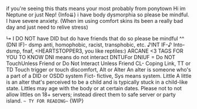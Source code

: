 if you're seeing this thats means your most probably from ponytown 
           Hi im Neptune or just Nep! 
					        {Info⇊}
						i have body dysmorphia so please be mindful. I have severe anxiety. (When im using comfort skins its been a really bad day and just need to relive stress)
					
↳ I DO NOT have DID but do have friends that do so please be mindful ^^
                  (DNI IF)-
                 dsmp anti, 
             homophobic, racist, 
              transphobic, etc.
                  ♪INT IF-♪
			Into- dsmp, fnaf, <HEARTSTOPPER3,
				    you like reptiles:) ARCANE <3
					  TAGS FOR YOU TO KNOW
				 DNI means do not interact
	DNTUFor DNIUF = Do NOT TouchUnless Friend or
        	Do Not Interact Unless Friend
            	CL- Coping Link,
					       TT or TD
      Touch trigger or touch discomfort, 
			          Alt or Alter
An alter is someone who's a part of a DID or OSDD system
       Fict- fictive, Sys means system.
			                Little
A little is an alter that's perceived to be a child and
is typically stuck in a child-like state.
    Littles may age with the body or at certain dates.
		         Please not to not allow 
      littles on 18+ servers; instead direct
        them to safe server or party island.
							`~ TY FOR READING~`
							       {WIP}
